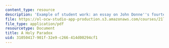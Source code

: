 ```yaml
---
content_type: resource
description: 'Example of student work: an essay on John Donne''s fourteenth Holy Sonnet.'
file: https://ol-ocw-studio-app-production.s3.amazonaws.com/courses/21l-004-reading-poetry-spring-2009/31050417901f32e9c266414d00294cf1_MIT21l_004s09_sw03_Lilys_Paper.pdf
file_type: application/pdf
resourcetype: Document
title: A Holy Paradox
uid: 31050417-901f-32e9-c266-414d00294cf1
---
```


